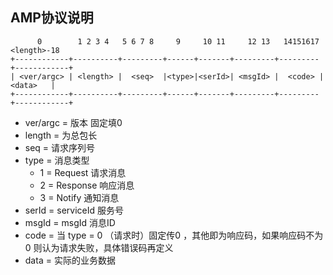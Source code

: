 ## AMP协议说明

```
      0        1 2 3 4   5 6 7 8     9     10 11     12 13   14151617 <length>-18
+------------+----------+---------+------+-------+---------+---------+------------+
| <ver/argc> | <length> |  <seq>  |<type>|<serId>| <msgId> |  <code> |   <data>   |
+------------+----------+---------+------+-------+---------+---------+------------+
```

+ ver/argc = 版本 固定填0
+ length = 为总包长
+ seq  = 请求序列号
+ type = 消息类型   
	* 1 = Request 请求消息
	* 2 = Response 响应消息
	* 3 = Notify 通知消息
+ serId = serviceId  服务号
+ msgId = msgId 消息ID
+ code = 当 type = 0 （请求时）固定传0 ，其他即为响应码，如果响应码不为0 则认为请求失败，具体错误码再定义
+ data = 实际的业务数据

